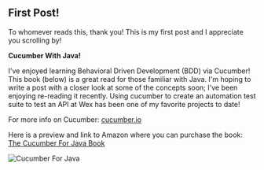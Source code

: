 ## First Post!


To whomever reads this, thank you! This is my first post and I appreciate you scrolling by!


**Cucumber With Java!** 

I've enjoyed learning Behavioral Driven Development (BDD) via Cucumber! This book (below) is a great read for those familiar with Java. I'm hoping to write a post with a closer look at some of the concepts soon; I've been enjoying re-reading it recently. Using cucumber to create an automation test suite to test an API at Wex has been one of my favorite projects to date!

For more info on Cucumber: [cucumber.io](https://cucumber.io/)

Here is a preview and link to Amazon where you can purchase the book: [The Cucumber For Java Book](https://read.amazon.com/kp/embed?asin=B00V20IEXM&preview=newtab&linkCode=kpe&ref_=cm_sw_r_kb_dp_JNU9CbV63PKHM)

![Cucumber For Java](https://mlegere1323.github.io/TheBlog/images/CucumberBook.jpg)
